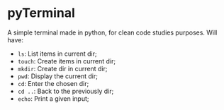 # pyTerminal
A simple terminal made in python, for clean code studies purposes.
Will have:
* `ls`: List items in current dir;
* `touch`: Create items in current dir;
* `mkdir`: Create dir in current dir;
* `pwd`: Display the current dir;
* `cd`: Enter the chosen dir;
* `cd ..`: Back to the previously dir;
* `echo`: Print a given input;

